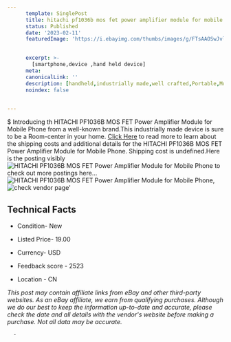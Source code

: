 ```yaml
---
      template: SinglePost
      title: hitachi pf1036b mos fet power amplifier module for mobile phone
      status: Published
      date: '2023-02-11'
      featuredImage: 'https://i.ebayimg.com/thumbs/images/g/FTsAAOSwJvli8N~w/s-l225.jpg'
       

      excerpt: >-
        [smartphone,device ,hand held device]
      meta:
      canonicalLink: ''
      description: [handheld,industrially made,well crafted,Portable,Mobile,Compact,Convenient,Lightweight,Maneuverable,Man-portable,Miniature,Carriable,Hand-held,Light,Holdable,Transportable,Mobile device,Pocket-sized,On-the-go,Wireless,Cordless,Compact size,Convenient size, smartphone,device ,hand held device]
      noindex: false
      

---
```

$
      Introducing th HITACHI PF1036B MOS FET Power Amplifier Module for Mobile Phone from a well-known brand.This industrially made device  is sure to be a Room-center in your home. [Click Here](https://www.ebay.com/itm/134193783397?hash=item1f3e92a265%3Ag%3AFTsAAOSwJvli8N%7Ew&amdata=enc%3AAQAHAAAA4PK7ScjpeDym7gM%2B%2BscP0qSctEdYyYrO66xvR71zhqgqh658IIWA7ib2rkxUoITknviPhstU%2FPOsT7softGgjkaEBydb7xSEezMZ6tLhZjhy48JaNsetW%2BObuW7LtSCqr34SP745cRAuWFVLdUWsIHGoF3l2PIQjnVyQVBvhcKWuZSEil72gMjALIGy6Wp3EfusnkpoqvqcneT6TcPm9UFlrIP5DHnnyBGHV9ABqkuAqytioXnbSI1lMGunb3rg0I10g%2BFlNdtPmPocsh6SRUYuhxytA46%2Ffa9PdIgzYKNrh&mkevt=1&mkcid=1&mkrid=711-53200-19255-0&campid=%253CePNCampaignId%253E&customid=%253CreferenceId%253E&toolid=10049) to read more to learn about the shipping costs and additional details for the HITACHI PF1036B MOS FET Power Amplifier Module for Mobile Phone. Shipping cost is undefined.Here is the posting visibly ![HITACHI PF1036B MOS FET Power Amplifier Module for Mobile Phone](https://i.ebayimg.com/thumbs/images/g/FTsAAOSwJvli8N~w/s-l225.jpg) to check out more postings here... ![HITACHI PF1036B MOS FET Power Amplifier Module for Mobile Phone](https://i.ebayimg.com/images/g/FTsAAOSwJvli8N~w/s-l1600.jpg), ![check vendor page](https://origin-galleryplus.ebayimg.com/ws/web/134193783397_2_0_1/225x225.jpg,https://origin-galleryplus.ebayimg.com/ws/web/134193783397_3_0_1/225x225.jpg)'

      

 ## Technical Facts 



     
      

 - Condition- New 


      

 - Listed Price- 19.00 


      

 - Currency- USD 


      

 - Feedback score - 2523 


      

 - Location - CN 


      
      

 *_This post may contain affiliate links from eBay and other third-party websites. As an eBay affiliate, we earn from qualifying purchases. Although we do our best to keep the information up-to-date and accurate, please check the date and all details with the vendor's website before making a purchase. Not all data may be accurate._*




      -
